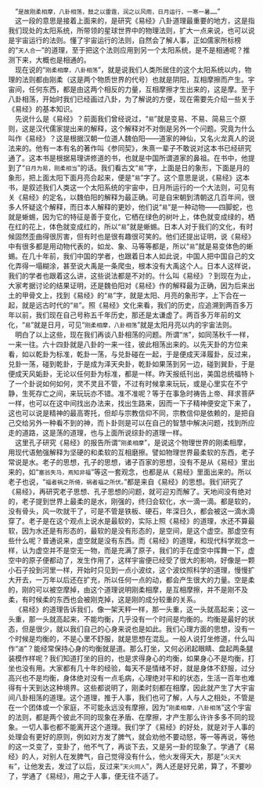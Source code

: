 &emsp;“``是故刚柔相摩，八卦相荡，鼓之以雷霆，润之以风雨，日月运行，一寒一暑……``”<br>&emsp;这一段的意思是接着上面来的，是研究《易经》八卦道理最重要的地方，这是指我们现处的太阳系统，所带领的星球世界中的物理法则，扩大一点来说，也可以说是宇宙运行的法则。懂了宇宙运行的法则，自然会了解人事，正如儒家所标榜的“``天人合一``”的道理，至于把这个法则应用到另一个太阳系统，是不是相通呢？推测下来，大概也是相通的。<br>&emsp;现在说的“``刚柔相摩，八卦相荡``”，就是说我们人类所居住的这个太阳系统以内，物理的法则都由刚柔（这是两个物质世界的代号）也就是阴阳，互相摩擦而产生。宇宙间，任何东西，都是由这两个相反的力量，互相摩擦才生出来的，这是摩。至于八卦相荡，开始时我们已经画过八卦，为了解说的方便，现在需要先介绍一些关于《易经》的基本知识。<br>&emsp;先说什么是《易经》？前面我们曾经说过，“``易``”就是变易、不易、简易三个原则，这是汉代儒家提出来的解释，这个解释对不对倒是另外一个问题。究竟为什么叫作《易经》？这是根据汉朝一位道人魏伯阳——道家的神仙，又名火龙真人的说法来的。他有一本有名的著作叫《参同契》，朱熹一辈子不敢说对这本书已经研究通了。这本书是根据易理讲修道的书，也就是中国所谓道家的鼻祖。在书中，他提到了“``日月为易，刚柔相当``”的话。我们看古文“``易``”字，上面是日的象形，下面是月的象形，把上面太阳下面月亮合起来，便是“``易``”字了。这个意思是说，《易经》这本书，是叙述我们人类这一个太阳系统的宇宙中，日月所运行的一个大法则，可见有关《易经》的定名，以魏伯阳的解释为最正确。可是自宋朝到清朝这几百年间，很多人怀疑这个解释，而日本人解释的更妙，他们说“``易``”是一种动物——四脚蛇，也就是蜥蜴，因为它的特征是善于变化，它栖在绿色的树叶上，体色就变成绿的，栖在红的花上，体色就变成红的，所以“``易``”就是蜥蜴。日本人对于我们的文化，有时候固然歪曲得很厉害，但有时也是很有趣很可笑的。他们还提出证明，说《易经》中有很多都是用动物代表的，如龙、象、马等等都是，所以“``易``”就是易变体色的蜥蜴。在几十年前，我们中国的学者，也跟着日本人如此说，中国人把中国自己的文化弄得一塌糊涂，甚至说大禹是一条爬虫，根本没有大禹这个人。日本人这样说，我们的学者也跟着这么讲，这些说法都是不对的。什么叫《易经》？到现在为止，大家考据讨论的结果证明，还是魏伯阳对《易经》作的解释最为正确，因为后来出土的甲骨文上，找到《易经》的“``易``”字，就是太阳、月亮的象形字，上下合在一起，就是远古时代的“``易``”。照《易经》文化来看，我们的历史，应追溯到两百多万年以前，我们现在自己号称五千年历史，那还是太谦虚了。两百多万年前的文化，“``易``”就是日月，可见“``刚柔相摩，八卦相荡``”就是太阳月亮以内的宇宙法则。<br>&emsp;明白了以上这些，现在我们再谈八卦相荡的问题。所谓“``荡``”，如同荡秋千一样，一来一往。六十四卦就是八卦的一来一往，彼此相荡出来的。以先天卦的方位来看，如以乾卦为标准，乾卦一荡，与兑卦碰在一起，于是便成天泽履卦，反过来，兑卦一荡，碰到乾卦，于是成为泽天央卦，乾卦如果荡到另一边，碰到巽卦，于是便成天风姤卦，无论以任何卦为标准，都是一样。昨天报纸刊出，美国总统福特卜了一个卦说如何如何，灵不灵且不管，不过有时候拿来玩玩，或是心里实在不宁静，生死存亡之间，来玩玩亦不错。准不准呢？等于在事急时祷告上帝、拜求菩萨一样，也可以在这中间找出办法来，找出生路来，因而一下子精神便安定下来了，这也可以说是精神的最高寄托，但却与宗教信仰不同，宗教信仰是依赖的，是把自己交给另外一种看不到的神，而卜卦则是可以在自己的智慧中解决问题，找到所应走的道路，这是荡的道理，也与上面所说综卦的道理一样。<br>&emsp;这里孔子研究《易经》的报告所谓“``刚柔相摩``”，是说这个物理世界的刚柔相摩，用现代语勉强解释为坚硬的和柔软的互相磨擦。譬如物理世界最柔软的东西，老子常说是水。老子的思想，孔子的思想，诸子百家的思想，没有不是从《易经》里出来的，如“``塞翁失马，焉知非福``”等这一套观念，也都是从《易经》里面出来的。所以老子也说，“``福者祸之所倚，祸者福之所伏。``”都是来自《易经》的思想。我们研究了《易经》，再研究老子思想、孔子思想的问题，就可迎刃而解了。天地间没有绝对的，老子提到世界上最柔的是水，刚强的，终归会软化，水一滴一滴。都是软的，没有骨头，风一吹就干了，可是不管是铁板、硬石，年深日久，都会被这一滴水滴穿了。老子是在这个观点上说水是最软的，实际上照《易经》的道理，水还不算最软，因为水还是有形态的，最软的是没有形态的，是空间，是这个虚空。那虚空有些什么呢？普通说来，虚空就是没有东西。而《易经》的道理，和现代科学观念一样，认为虚空并不是空无一物，而是充满了原子，我们的手在虚空中挥舞一下，虚空中的原子便都动了，发生作用了，这样宇宙便已经受了很大的影响，好像是一颗小石子投到河里一样，开始时只见到一点小波纹，这个波纹照科学的道理，慢慢扩大开去，一万年以后还在扩充，所以任何一点的动，都会产生很大的力量。空是柔的，刚的可以被空摩掉，由这个道理说明刚柔相摩，是互相摩擦，并不是刚不及柔，有时候柔的东西也会被刚克掉，这是刚的成分较重的关系。<br>&emsp;《易经》的道理告诉我们，像一架天秤一样，那一头重，这一头就高起来；这一头重，那一头就高起来，不能均衡，几乎没有一个时间是均衡的。均衡是最好的状态，但是很少，就以我们自己的心身来说也是如此。我们心理方面的思想，没有一个时候是均衡的，不是心里不舒服，就是思想在混乱。一般人说打坐修道，什么叫作“``道``”？能经常保持心身的均衡就是道。那么打坐，又何必闭起眼睛、盘起两条腿装模作样呢？我们知道打坐的目的，也是求得身心的均衡，如果身心不是均衡，打坐也没有用。大家都有几十年的经验，每天不是情绪不好，就是身体不舒服，过分高兴也不是均衡，身体绝对没有一点毛病，心理绝对平和的状态，生活一百年也难得有十天到达这种境界。这些都说明了，刚柔时刻都在相摩，因此就产生了大宇宙间八卦相荡的道理。这个道理，推于人事，我们也可了解，人与人之相处，不管是在一个团体或一个家庭，不可能永远没有摩擦，因为“``刚柔相摩，八卦相荡``”这个宇宙的法则，都是两个彼此不同的现象在矛盾、在摩擦，才产生那么许许多多不同的现象。一切人事也都不能离开这个道理。我们学了《易经》的好处，就是对于人事的处理会有更好的原则，例如对方发了脾气，就会劝他不要动怒，等一等再说，等他的这一爻变了，变卦了，他不气了，再谈下去，又是另一卦的现象了。学通了《易经》的人，对别人在发脾气，自己觉得没有什么，他火发得天大，那是“``火天大有``”，让他发去，发过了以后，反过来“``天火同人``”，两人还是好兄弟，算了，不要吵了，学通了《易经》，用之于人事，便无往不适了。<br>